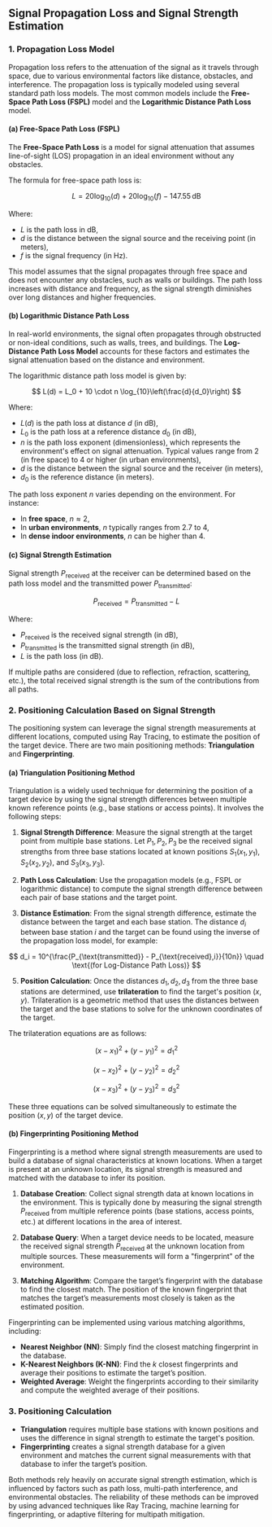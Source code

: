 ## Signal Propagation Loss and Signal Strength Estimation

### 1. Propagation Loss Model
Propagation loss refers to the attenuation of the signal as it travels through space, due to various environmental factors like distance, obstacles, and interference. The propagation loss is typically modeled using several standard path loss models. The most common models include the **Free-Space Path Loss (FSPL)** model and the **Logarithmic Distance Path Loss** model.

#### (a) Free-Space Path Loss (FSPL)
The **Free-Space Path Loss** is a model for signal attenuation that assumes line-of-sight (LOS) propagation in an ideal environment without any obstacles.

The formula for free-space path loss is:

$$
L = 20 \log_{10}(d) + 20 \log_{10}(f) - 147.55 \, \text{dB}
$$

Where:
- $L$ is the path loss in dB,
- $d$ is the distance between the signal source and the receiving point (in meters),
- $f$ is the signal frequency (in Hz).

This model assumes that the signal propagates through free space and does not encounter any obstacles, such as walls or buildings. The path loss increases with distance and frequency, as the signal strength diminishes over long distances and higher frequencies.

#### (b) Logarithmic Distance Path Loss
In real-world environments, the signal often propagates through obstructed or non-ideal conditions, such as walls, trees, and buildings. The **Log-Distance Path Loss Model** accounts for these factors and estimates the signal attenuation based on the distance and environment.

The logarithmic distance path loss model is given by:

$$
L(d) = L_0 + 10 \cdot n \log_{10}\left(\frac{d}{d_0}\right)
$$

Where:
- $L(d)$ is the path loss at distance $d$ (in dB),
- $L_0$ is the path loss at a reference distance $d_0$ (in dB),
- $n$ is the path loss exponent (dimensionless), which represents the environment's effect on signal attenuation. Typical values range from 2 (in free space) to 4 or higher (in urban environments),
- $d$ is the distance between the signal source and the receiver (in meters),
- $d_0$ is the reference distance (in meters).

The path loss exponent $n$ varies depending on the environment. For instance:
- In **free space**, $n \approx 2$,
- In **urban environments**, $n$ typically ranges from 2.7 to 4,
- In **dense indoor environments**, $n$ can be higher than 4.

#### (c) Signal Strength Estimation
Signal strength $P_{\text{received}}$ at the receiver can be determined based on the path loss model and the transmitted power $P_{\text{transmitted}}$:

$$
P_{\text{received}} = P_{\text{transmitted}} - L
$$

Where:
- $P_{\text{received}}$ is the received signal strength (in dB),
- $P_{\text{transmitted}}$ is the transmitted signal strength (in dB),
- $L$ is the path loss (in dB).

If multiple paths are considered (due to reflection, refraction, scattering, etc.), the total received signal strength is the sum of the contributions from all paths.

### 2. Positioning Calculation Based on Signal Strength

The positioning system can leverage the signal strength measurements at different locations, computed using Ray Tracing, to estimate the position of the target device. There are two main positioning methods: **Triangulation** and **Fingerprinting**.

#### (a) Triangulation Positioning Method
Triangulation is a widely used technique for determining the position of a target device by using the signal strength differences between multiple known reference points (e.g., base stations or access points). It involves the following steps:

1. **Signal Strength Difference**: Measure the signal strength at the target point from multiple base stations. Let $P_1, P_2, P_3$ be the received signal strengths from three base stations located at known positions $S_1(x_1, y_1)$, $S_2(x_2, y_2)$, and $S_3(x_3, y_3)$.

2. **Path Loss Calculation**: Use the propagation models (e.g., FSPL or logarithmic distance) to compute the signal strength difference between each pair of base stations and the target point.

3. **Distance Estimation**: From the signal strength difference, estimate the distance between the target and each base station. The distance $d_i$ between base station $i$ and the target can be found using the inverse of the propagation loss model, for example:

$$
d_i = 10^{\frac{P_{\text{transmitted}} - P_{\text{received},i}}{10n}} \quad \text{(for Log-Distance Path Loss)}
$$

5. **Position Calculation**: Once the distances $d_1, d_2, d_3$ from the three base stations are determined, use **trilateration** to find the target's position $(x, y)$. Trilateration is a geometric method that uses the distances between the target and the base stations to solve for the unknown coordinates of the target.

The trilateration equations are as follows:

$$
(x - x_1)^2 + (y - y_1)^2 = d_1^2 
$$

$$
(x - x_2)^2 + (y - y_2)^2 = d_2^2 
$$

$$
(x - x_3)^2 + (y - y_3)^2 = d_3^2 
$$

These three equations can be solved simultaneously to estimate the position $(x, y)$ of the target device.

#### (b) Fingerprinting Positioning Method
Fingerprinting is a method where signal strength measurements are used to build a database of signal characteristics at known locations. When a target is present at an unknown location, its signal strength is measured and matched with the database to infer its position.

1. **Database Creation**: Collect signal strength data at known locations in the environment. This is typically done by measuring the signal strength $P_{\text{received}}$ from multiple reference points (base stations, access points, etc.) at different locations in the area of interest.

2. **Database Query**: When a target device needs to be located, measure the received signal strength $P_{\text{received}}$ at the unknown location from multiple sources. These measurements will form a "fingerprint" of the environment.

3. **Matching Algorithm**: Compare the target’s fingerprint with the database to find the closest match. The position of the known fingerprint that matches the target’s measurements most closely is taken as the estimated position.

Fingerprinting can be implemented using various matching algorithms, including:
- **Nearest Neighbor (NN)**: Simply find the closest matching fingerprint in the database.
- **K-Nearest Neighbors (K-NN)**: Find the $k$ closest fingerprints and average their positions to estimate the target’s position.
- **Weighted Average**: Weight the fingerprints according to their similarity and compute the weighted average of their positions.

### 3. Positioning Calculation
- **Triangulation** requires multiple base stations with known positions and uses the difference in signal strength to estimate the target's position.
- **Fingerprinting** creates a signal strength database for a given environment and matches the current signal measurements with that database to infer the target’s position.

Both methods rely heavily on accurate signal strength estimation, which is influenced by factors such as path loss, multi-path interference, and environmental obstacles. The reliability of these methods can be improved by using advanced techniques like Ray Tracing, machine learning for fingerprinting, or adaptive filtering for multipath mitigation.
